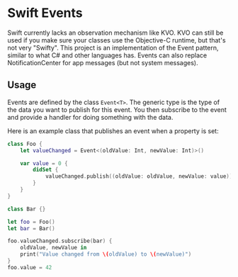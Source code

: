 # Swift Events

Swift currently lacks an observation mechanism like KVO. KVO can still be used if you make sure your classes use the Objective-C runtime, but that's not very "Swifty". This project is an implementation of the Event pattern, similar to what C# and other languages has. Events can also replace NotificationCenter for app messages (but not system messages).

## Usage

Events are defined by the class `Event<T>`. The generic type is the type of the data you want to publish for this event. You then subscribe to the event and provide a handler for doing something with the data.

Here is an example class that publishes an event when a property is set:

```swift
class Foo {
    let valueChanged = Event<(oldValue: Int, newValue: Int)>()

    var value = 0 {
        didSet {
            valueChanged.publish((oldValue: oldValue, newValue: value))
        }
    }
}

class Bar {}

let foo = Foo()
let bar = Bar()

foo.valueChanged.subscribe(bar) {
    oldValue, newValue in
    print("Value changed from \(oldValue) to \(newValue)")
}
foo.value = 42
```
